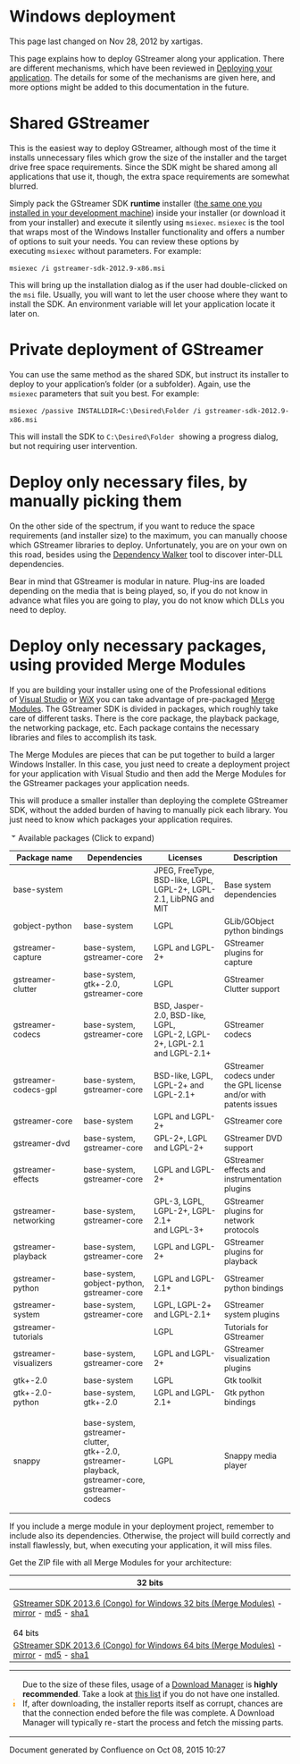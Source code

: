 # Windows deployment

This page last changed on Nov 28, 2012 by xartigas.

This page explains how to deploy GStreamer along your application. There
are different mechanisms, which have been reviewed in [Deploying your
application](Deploying%2Byour%2Bapplication.html). The details for some
of the mechanisms are given here, and more options might be added to
this documentation in the future.

# Shared GStreamer

This is the easiest way to deploy GStreamer, although most of the time
it installs unnecessary files which grow the size of the installer and
the target drive free space requirements. Since the SDK might be shared
among all applications that use it, though, the extra space requirements
are somewhat blurred.

Simply pack the GStreamer SDK  **runtime**  installer ([the same one you
installed in your development machine](Installing%2Bon%2BWindows.html))
inside your installer (or download it from your installer) and execute
it silently using `msiexec`. `msiexec` is the tool that wraps most of
the Windows Installer functionality and offers a number of options to
suit your needs. You can review these options by
executing `msiexec` without parameters. For example:

```
msiexec /i gstreamer-sdk-2012.9-x86.msi
```

This will bring up the installation dialog as if the user had
double-clicked on the `msi` file. Usually, you will want to let the user
choose where they want to install the SDK. An environment variable will
let your application locate it later on.

# Private deployment of GStreamer

You can use the same method as the shared SDK, but instruct its
installer to deploy to your application’s folder (or a
subfolder). Again, use the `msiexec` parameters that suit you best. For
example:

```
msiexec /passive INSTALLDIR=C:\Desired\Folder /i gstreamer-sdk-2012.9-x86.msi
```

This will install the SDK to `C:\Desired\Folder`  showing a progress
dialog, but not requiring user intervention.

# Deploy only necessary files, by manually picking them

On the other side of the spectrum, if you want to reduce the space
requirements (and installer size) to the maximum, you can manually
choose which GStreamer libraries to deploy. Unfortunately, you are on
your own on this road, besides using the [Dependency
Walker](http://www.dependencywalker.com/) tool to discover inter-DLL
dependencies.

Bear in mind that GStreamer is modular in nature. Plug-ins are loaded
depending on the media that is being played, so, if you do not know in
advance what files you are going to play, you do not know which DLLs you
need to deploy.

# Deploy only necessary packages, using provided Merge Modules

If you are building your installer using one of the Professional
editions of [Visual
Studio](http://www.microsoft.com/visualstudio/en-us/products/2010-editions/professional/overview)
or [WiX](http://wix.sf.net) you can take advantage of pre-packaged
[Merge
Modules](http://msdn.microsoft.com/en-us/library/windows/desktop/aa369820\(v=vs.85\).aspx).
The GStreamer SDK is divided in packages, which roughly take care of
different tasks. There is the core package, the playback package, the
networking package, etc. Each package contains the necessary libraries
and files to accomplish its task.

The Merge Modules are pieces that can be put together to build a larger
Windows Installer. In this case, you just need to create a deployment
project for your application with Visual Studio and then add the Merge
Modules for the GStreamer packages your application needs.

This will produce a smaller installer than deploying the complete
GStreamer SDK, without the added burden of having to manually pick each
library. You just need to know which packages your application requires.

![](images/icons/grey_arrow_down.gif)Available packages (Click to
expand)

<table>
<colgroup>
<col width="25%" />
<col width="25%" />
<col width="25%" />
<col width="25%" />
</colgroup>
<thead>
<tr class="header">
<th>Package name</th>
<th>Dependencies</th>
<th>Licenses</th>
<th>Description</th>
</tr>
</thead>
<tbody>
<tr class="odd">
<td>base-system</td>
<td> </td>
<td>JPEG, FreeType, BSD-like, LGPL,<br />
LGPL-2+, LGPL-2.1, LibPNG and MIT</td>
<td>Base system dependencies</td>
</tr>
<tr class="even">
<td>gobject-python</td>
<td>base-system</td>
<td>LGPL</td>
<td>GLib/GObject python bindings</td>
</tr>
<tr class="odd">
<td>gstreamer-capture</td>
<td>base-system, gstreamer-core</td>
<td>LGPL and LGPL-2+</td>
<td>GStreamer plugins for capture</td>
</tr>
<tr class="even">
<td>gstreamer-clutter</td>
<td>base-system, gtk+-2.0, gstreamer-core</td>
<td>LGPL</td>
<td>GStreamer Clutter support</td>
</tr>
<tr class="odd">
<td>gstreamer-codecs</td>
<td>base-system, gstreamer-core</td>
<td>BSD, Jasper-2.0, BSD-like, LGPL,<br />
LGPL-2, LGPL-2+, LGPL-2.1 and LGPL-2.1+</td>
<td>GStreamer codecs</td>
</tr>
<tr class="even">
<td>gstreamer-codecs-gpl</td>
<td>base-system, gstreamer-core</td>
<td>BSD-like, LGPL, LGPL-2+ and LGPL-2.1+</td>
<td>GStreamer codecs under the GPL license and/or with patents issues</td>
</tr>
<tr class="odd">
<td>gstreamer-core</td>
<td>base-system</td>
<td>LGPL and LGPL-2+</td>
<td>GStreamer core</td>
</tr>
<tr class="even">
<td>gstreamer-dvd</td>
<td>base-system, gstreamer-core</td>
<td>GPL-2+, LGPL and LGPL-2+</td>
<td>GStreamer DVD support</td>
</tr>
<tr class="odd">
<td>gstreamer-effects</td>
<td>base-system, gstreamer-core</td>
<td>LGPL and LGPL-2+</td>
<td>GStreamer effects and instrumentation plugins</td>
</tr>
<tr class="even">
<td>gstreamer-networking</td>
<td>base-system, gstreamer-core</td>
<td>GPL-3, LGPL, LGPL-2+, LGPL-2.1+<br />
and LGPL-3+</td>
<td>GStreamer plugins for network protocols</td>
</tr>
<tr class="odd">
<td>gstreamer-playback</td>
<td>base-system, gstreamer-core</td>
<td>LGPL and LGPL-2+</td>
<td>GStreamer plugins for playback</td>
</tr>
<tr class="even">
<td>gstreamer-python</td>
<td>base-system, gobject-python,<br />
gstreamer-core</td>
<td>LGPL and LGPL-2.1+</td>
<td>GStreamer python bindings</td>
</tr>
<tr class="odd">
<td>gstreamer-system</td>
<td>base-system, gstreamer-core</td>
<td>LGPL, LGPL-2+ and LGPL-2.1+</td>
<td>GStreamer system plugins</td>
</tr>
<tr class="even">
<td>gstreamer-tutorials</td>
<td> </td>
<td>LGPL</td>
<td>Tutorials for GStreamer</td>
</tr>
<tr class="odd">
<td>gstreamer-visualizers</td>
<td>base-system, gstreamer-core</td>
<td>LGPL and LGPL-2+</td>
<td>GStreamer visualization plugins</td>
</tr>
<tr class="even">
<td>gtk+-2.0</td>
<td>base-system</td>
<td>LGPL</td>
<td>Gtk toolkit</td>
</tr>
<tr class="odd">
<td>gtk+-2.0-python</td>
<td>base-system, gtk+-2.0</td>
<td>LGPL and LGPL-2.1+</td>
<td>Gtk python bindings</td>
</tr>
<tr class="even">
<td>snappy</td>
<td><p>base-system, gstreamer-clutter,<br />
gtk+-2.0, gstreamer-playback,<br />
gstreamer-core, gstreamer-codecs</p></td>
<td>LGPL</td>
<td>Snappy media player</td>
</tr>
</tbody>
</table>

If you include a merge module in your deployment project, remember to
include also its dependencies. Otherwise, the project will build
correctly and install flawlessly, but, when executing your application,
it will miss files.

Get the ZIP file with all Merge Modules for your architecture:

<table>
<colgroup>
<col width="100%" />
</colgroup>
<thead>
<tr class="header">
<th>32 bits</th>
</tr>
</thead>
<tbody>
<tr class="odd">
<td><p><a href="http://cdn.gstreamer.com/windows/x86/gstreamer-sdk-x86-2013.6-merge-modules.zip" class="external-link">GStreamer SDK 2013.6 (Congo) for Windows 32 bits (Merge Modules)</a> - <a href="http://www.freedesktop.org/software/gstreamer-sdk/data/packages/windows/x86/gstreamer-sdk-x86-2013.6-merge-modules.zip" class="external-link">mirror</a> - <a href="http://cdn.gstreamer.com/windows/x86/gstreamer-sdk-x86-2013.6-merge-modules.zip.md5" class="external-link">md5</a> - <a href="http://cdn.gstreamer.com/windows/x86/gstreamer-sdk-x86-2013.6-merge-modules.zip.sha1" class="external-link">sha1</a></p></td>
</tr>
<tr class="even">
<td><span style="color: rgb(0,0,0);">64 bits</span></td>
</tr>
<tr class="odd">
<td><a href="http://cdn.gstreamer.com/windows/x86-64/gstreamer-sdk-x86_64-2013.6-merge-modules.zip" class="external-link">GStreamer SDK 2013.6 (Congo) for Windows 64 bits (Merge Modules)</a> - <a href="http://www.freedesktop.org/software/gstreamer-sdk/data/packages/windows/x86-64/gstreamer-sdk-x86_64-2013.6-merge-modules.zip" class="external-link">mirror</a> - <a href="http://cdn.gstreamer.com/windows/x86-64/gstreamer-sdk-x86_64-2013.6-merge-modules.zip.md5" class="external-link">md5</a> - <a href="http://cdn.gstreamer.com/windows/x86-64/gstreamer-sdk-x86_64-2013.6-merge-modules.zip.sha1" class="external-link">sha1</a></td>
</tr>
</tbody>
</table>

<table>
<tbody>
<tr class="odd">
<td><img src="images/icons/emoticons/warning.png" width="16" height="16" /></td>
<td><p>Due to the size of these files, usage of a <a href="http://en.wikipedia.org/wiki/Download_manager" class="external-link">Download Manager</a> is <strong>highly recommended</strong>. Take a look at <a href="http://en.wikipedia.org/wiki/Comparison_of_download_managers" class="external-link">this list</a> if you do not have one installed. If, after downloading, the installer reports itself as corrupt, chances are that the connection ended before the file was complete. A Download Manager will typically re-start the process and fetch the missing parts.</p></td>
</tr>
</tbody>
</table>

Document generated by Confluence on Oct 08, 2015 10:27
